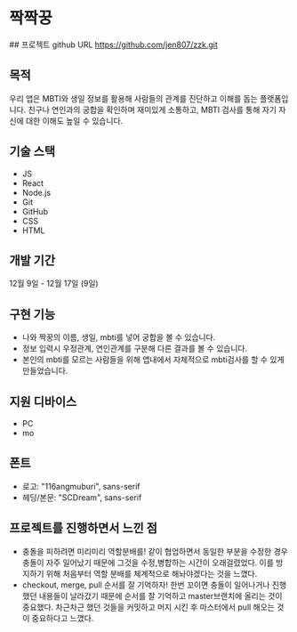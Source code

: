 # 짝짝꿍

## 프로젝트 github URL
https://github.com/jen807/zzk.git

## 목적

우리 앱은 MBTI와 생일 정보를 활용해 사람들의 관계를 진단하고 이해를 돕는 플랫폼입니다.
친구나 연인과의 궁합을 확인하며 재미있게 소통하고, MBTI 검사를 통해 자기 자신에 대한 이해도 높일 수 있습니다.

## 기술 스택

- JS
- React
- Node.js
- Git
- GitHub
- CSS
- HTML

## 개발 기간

12월 9일 - 12월 17일 (9일)

## 구현 기능

- 나와 짝꿍의 이름, 생일, mbti를 넣어 궁합을 볼 수 있습니다.
- 정보 입력시 우정관계, 연인관계를 구분해 다른 결과를 볼 수 있습니다.
- 본인의 mbti를 모르는 사람들을 위해 앱내에서 자체적으로 mbti검사를 할 수 있게 만들었습니다.

## 지원 디바이스

- PC
- mo

## 폰트

- 로고: "116angmuburi", sans-serif
- 헤딩/본문: "SCDream", sans-serif

## 프로젝트를 진행하면서 느낀 점

- 충돌을 피하려면 미리미리 역할분배를!
  같이 협업하면서 동일한 부분을 수정한 경우 충돌이 자주 일어났기 때문에 그것을 수정,병합하는 시간이 오래걸렸었다.
  이를 방지하기 위해 처음부터 역할 분배를 체계적으로 해놔야겠다는 것을 느꼈다.
- checkout, merge, pull 순서를 잘 기억하자!
  한번 꼬이면 충돌이 일어나거나 진행했던 내용들이 날라갔기 때문에 순서를 잘 기억하고 master브랜치에 올리는 것이 중요했다. 차근차근 했던 것들을 커밋하고 머지 시킨 후 마스터에서 pull 해오는 것이 중요하다고 느꼈다.
